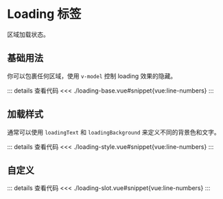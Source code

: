 <script setup>
import loadingBase from "./loading-base.vue"
import loadingStyle from "./loading-style.vue"
import loadingSlot from "./loading-slot.vue"
</script>


# Loading 标签

区域加载状态。

## 基础用法

你可以包裹任何区域，使用 ```v-model``` 控制 loading 效果的隐藏。

<loadingBase />

::: details 查看代码
<<< ./loading-base.vue#snippet{vue:line-numbers}
:::


## 加载样式

通常可以使用 ```loadingText``` 和 ```loadingBackground``` 来定义不同的背景色和文字。

<loadingStyle />

::: details 查看代码
<<< ./loading-style.vue#snippet{vue:line-numbers}
:::



## 自定义

<loadingSlot />

::: details 查看代码
<<< ./loading-slot.vue#snippet{vue:line-numbers}
:::

